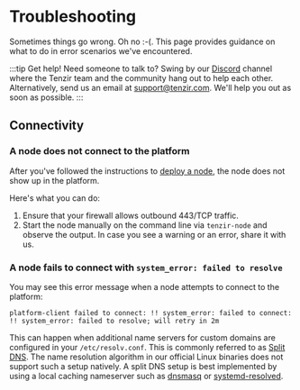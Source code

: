 # Troubleshooting

Sometimes things go wrong. Oh no :-(. This page provides guidance on what to do
in error scenarios we've encountered.

:::tip Get help!
Need someone to talk to? Swing by our [Discord](/discord) channel where the
Tenzir team and the community hang out to help each other. Alternatively, send
us an email at support@tenzir.com. We'll help you out as soon as possible.
:::

## Connectivity

### A node does not connect to the platform

After you've followed the instructions to [deploy a
node](installation/deploy-a-node/README.md), the node does not show up in the
platform.

Here's what you can do:

1. Ensure that your firewall allows outbound 443/TCP traffic.
2. Start the node manually on the command line via `tenzir-node` and observe the
   output. In case you see a warning or an error, share it with us.

### A node fails to connect with `system_error: failed to resolve`

You may see this error message when a node attempts to connect to the platform:

```
platform-client failed to connect: !! system_error: failed to connect: !! system_error: failed to resolve; will retry in 2m
```

This can happen when additional name servers for custom domains are configured
in your `/etc/resolv.conf`. This is commonly referred to as [Split
DNS](https://en.wikipedia.org/wiki/Split-horizon_DNS). The name resolution
algorithm in our official Linux binaries does not support such a setup natively.
A split DNS setup is best implemented by using a local caching nameserver such
as [dnsmasq](https://thekelleys.org.uk/dnsmasq/doc.html) or
[systemd-resolved](https://systemd.io/RESOLVED-VPNS/).
